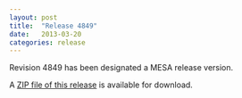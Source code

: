 ```yaml
---
layout: post
title:  "Release 4849"
date:   2013-03-20
categories: release
---
```


Revision 4849 has been designated a MESA release version.


A [ZIP file of this release][zip] is available for download.

[zip]:http://sourceforge.net/projects/mesa/files/releases/mesa-r4849.zip/download
